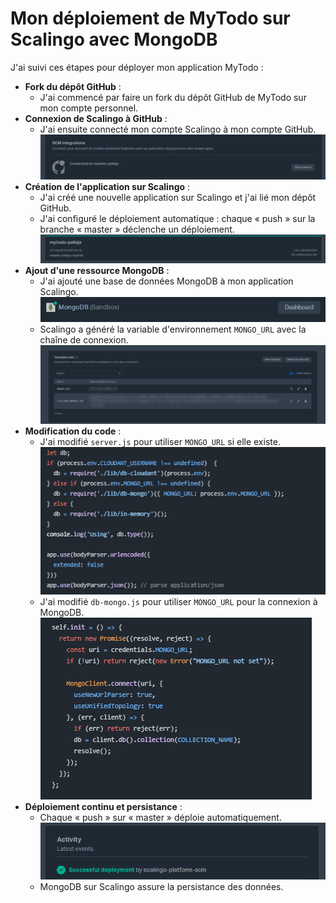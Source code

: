 # Mon déploiement de MyTodo sur Scalingo avec MongoDB

J'ai suivi ces étapes pour déployer mon application MyTodo :

* **Fork du dépôt GitHub** :
    * J'ai commencé par faire un fork du dépôt GitHub de MyTodo sur mon compte personnel.
* **Connexion de Scalingo à GitHub** :
    * J'ai ensuite connecté mon compte Scalingo à mon compte GitHub.
    ![](readme/github.png)
* **Création de l'application sur Scalingo** :
    * J'ai créé une nouvelle application sur Scalingo et j'ai lié mon dépôt GitHub.
    * J'ai configuré le déploiement automatique : chaque « push » sur la branche « master » déclenche un déploiement.
    ![](readme/scalingo-github.png)
* **Ajout d'une ressource MongoDB** :
    * J'ai ajouté une base de données MongoDB à mon application Scalingo.
    ![](readme/mongo.png)
    * Scalingo a généré la variable d'environnement `MONGO_URL` avec la chaîne de connexion.
    ![](readme/mongo-url.png)
* **Modification du code** :
    * J'ai modifié `server.js` pour utiliser `MONGO_URL` si elle existe.
    ![](readme/server.png)
    * J'ai modifié `db-mongo.js` pour utiliser `MONGO_URL` pour la connexion à MongoDB.
    ![](readme/db-mongo.png)
* **Déploiement continu et persistance** :
    * Chaque « push » sur « master » déploie automatiquement.
    ![](readme/push.png)
    * MongoDB sur Scalingo assure la persistance des données.

